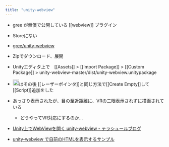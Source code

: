 ```yaml
---
title: "unity-webview"
---
```


- gree が無償で公開している [[webview]] プラグイン
- Storeにない
- [gree/unity-webview](https://github.com/gree/unity-webview)
- Zipでダウンロード、展開
- Unityエディタ上で　[[Assets]] > [[Import Package]] > [[Custom Package]] > unity-webview-master/dist/unity-webview.unitypackage
- <img src='https://scrapbox.io/api/pages/nishio/nishio/icon' alt='nishio.icon' height="19.5"/>はその後 [[レーザーポインタ]]と同じ方法で[[Create Empty]]して[[Script]]追加をした
- あっさり表示されたが、目の至近距離に、VRの二眼表示されずに描画されている
    - どうやってVR対応にするのか…

- [Unity上でWebViewを開く unity-webview - テラシュールブログ](http://tsubakit1.hateblo.jp/entry/20130523/1369316363)
- [unity-webview で自前のHTMLを表示するサンプル](https://qiita.com/snaka/items/46042be015ad320d5f4b)
